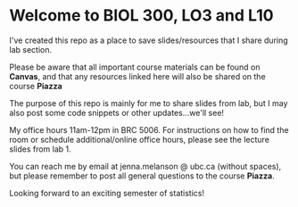 # Welcome to BIOL 300, LO3 and L10

I've created this repo as a place to save slides/resources that I share during lab section. 

Please be aware that all important course materials can be found on **Canvas**, and that any resources linked here will also be shared on the course **Piazza**

The purpose of this repo is mainly for me to share slides from lab, but I may also post some code snippets or other updates...we'll see!

My office hours 11am-12pm in BRC 5006. For instructions on how to find the room or schedule additional/online office hours, please see the lecture slides from lab 1.

You can reach me by email at jenna.melanson @ ubc.ca (without spaces), but please remember to post all general questions to the course **Piazza**.

Looking forward to an exciting semester of statistics!
